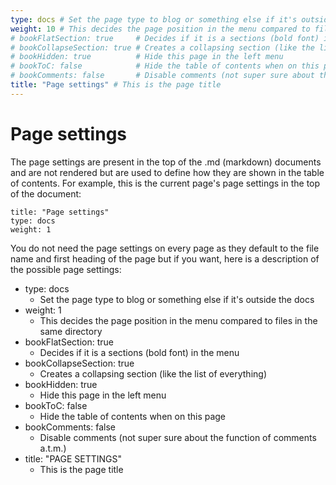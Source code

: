 ```yaml
---
type: docs # Set the page type to blog or something else if it's outside the docs
weight: 10 # This decides the page position in the menu compared to files in the same directory
# bookFlatSection: true     # Decides if it is a sections (bold font) in the menu
# bookCollapseSection: true # Creates a collapsing section (like the list of everything)
# bookHidden: true          # Hide this page in the left menu
# bookToC: false            # Hide the table of contents when on this page
# bookComments: false       # Disable comments (not super sure about the function of comments a.t.m.)
title: "Page settings" # This is the page title
---
```


# Page settings

The page settings are present in the top of the .md (markdown) documents and are not rendered but are used to define how they are shown in the table of contents. For example, this is the current page's page settings in the top of the document:

```
title: "Page settings"
type: docs
weight: 1
```

You do not need the page settings on every page as they default to the file name and first heading of the page but if you want, here is a description of the possible page settings:

- type: docs
  - Set the page type to blog or something else if it's outside the docs
- weight: 1
  - This decides the page position in the menu compared to files in the same directory
- bookFlatSection: true
  - Decides if it is a sections (bold font) in the menu
- bookCollapseSection: true
  - Creates a collapsing section (like the list of everything)
- bookHidden: true
  - Hide this page in the left menu
- bookToC: false
  - Hide the table of contents when on this page
- bookComments: false
  - Disable comments (not super sure about the function of comments a.t.m.)
- title: "PAGE SETTINGS"
  - This is the page title
